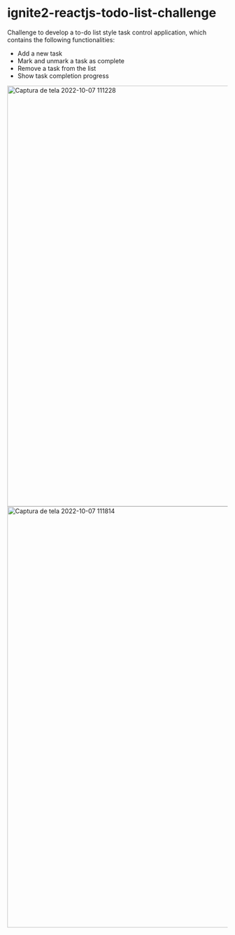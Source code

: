 ﻿# ignite2-reactjs-todo-list-challenge
 
 Challenge to develop a to-do list style task control application, which contains the following functionalities:

- Add a new task
- Mark and unmark a task as complete
- Remove a task from the list
- Show task completion progress

<img width="959" alt="Captura de tela 2022-10-07 111228" src="https://user-images.githubusercontent.com/44264528/194577363-d13a9b88-17e5-4106-b676-ccfbdfe79be0.png">

<img width="960" alt="Captura de tela 2022-10-07 111814" src="https://user-images.githubusercontent.com/44264528/194577376-bd90bb3c-aa1c-444c-b3de-5cbdf8d8a0b4.png">
